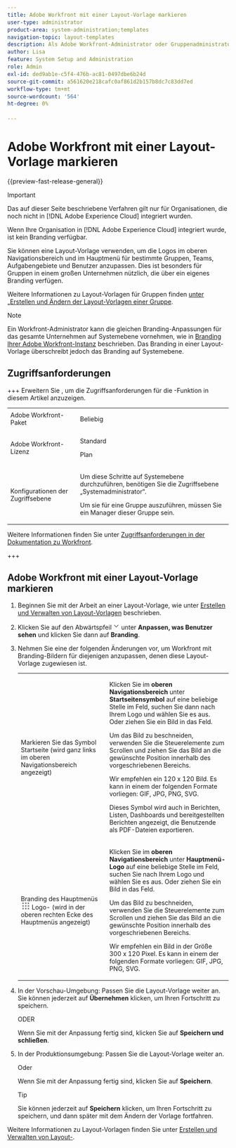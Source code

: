 ```yaml
---
title: Adobe Workfront mit einer Layout-Vorlage markieren
user-type: administrator
product-area: system-administration;templates
navigation-topic: layout-templates
description: Als Adobe Workfront-Administrator oder Gruppenadministrator können Sie eine Layout-Vorlage verwenden, um die Logos im oberen Navigationsbereich und im Hauptmenü für bestimmte Gruppen, Teams, Aufgabengebiete und Benutzende anzupassen. Dies ist besonders für Gruppen in einem großen Unternehmen nützlich, die über ein eigenes Branding verfügen.
author: Lisa
feature: System Setup and Administration
role: Admin
exl-id: ded9ab1e-c5f4-476b-ac81-0497dbe6b24d
source-git-commit: a561620e218cafc0af861d2b157b8dc7c83dd7ed
workflow-type: tm+mt
source-wordcount: '564'
ht-degree: 0%

---
```


# Adobe Workfront mit einer Layout-Vorlage markieren

<!--Audited: 09/2024-->

{{preview-fast-release-general}}

>[!IMPORTANT]
>
>Das auf dieser Seite beschriebene Verfahren gilt nur für Organisationen, die noch nicht in [!DNL Adobe Experience Cloud] integriert wurden.
>
> Wenn Ihre Organisation in [!DNL Adobe Experience Cloud] integriert wurde, ist kein Branding verfügbar.

Sie können eine Layout-Vorlage verwenden, um die Logos im oberen Navigationsbereich und im Hauptmenü für bestimmte Gruppen, Teams, Aufgabengebiete und Benutzer anzupassen. Dies ist besonders für Gruppen in einem großen Unternehmen nützlich, die über ein eigenes Branding verfügen.

Weitere Informationen zu Layout-Vorlagen für Gruppen finden [&#x200B; unter „Erstellen und Ändern der Layout-Vorlagen einer Gruppe](../../../administration-and-setup/manage-groups/work-with-group-objects/create-and-modify-a-groups-layout-templates.md).

>[!NOTE]
>
>Ein Workfront-Administrator kann die gleichen Branding-Anpassungen für das gesamte Unternehmen auf Systemebene vornehmen, wie in [Branding Ihrer Adobe Workfront-Instanz](../../../administration-and-setup/customize-workfront/brand-workfront/brand-your-workfront-instance.md) beschrieben. Das Branding in einer Layout-Vorlage überschreibt jedoch das Branding auf Systemebene.

<!-- Maybe add a section about deleting these 2 settings to revert to default branding? -->

## Zugriffsanforderungen

+++ Erweitern Sie , um die Zugriffsanforderungen für die -Funktion in diesem Artikel anzuzeigen.

<table style="table-layout:auto"> 
 <col> 
 <col> 
 <tbody> 
  <tr> 
   <td>Adobe Workfront-Paket</td> 
   <td><p>Beliebig</p></td> 
  </tr> 
  <tr> 
   <td>Adobe Workfront-Lizenz</td> 
   <td><p>Standard</p>
       <p>Plan</p></td>
  </tr> 
  </tr> 
  <tr> 
   <td>Konfigurationen der Zugriffsebene</td> 
   <td> <p>Um diese Schritte auf Systemebene durchzuführen, benötigen Sie die Zugriffsebene „Systemadministrator“.</p>
        <p>Um sie für eine Gruppe auszuführen, müssen Sie ein Manager dieser Gruppe sein.</p> </td> 
  </tr> 
 </tbody> 
</table>

Weitere Informationen finden Sie unter [Zugriffsanforderungen in der Dokumentation zu Workfront](/help/quicksilver/administration-and-setup/add-users/access-levels-and-object-permissions/access-level-requirements-in-documentation.md).

+++

## Adobe Workfront mit einer Layout-Vorlage markieren

1. Beginnen Sie mit der Arbeit an einer Layout-Vorlage, wie unter [Erstellen und Verwalten von Layout-Vorlagen](../../../administration-and-setup/customize-workfront/use-layout-templates/create-and-manage-layout-templates.md) beschrieben.
1. Klicken Sie auf den Abwärtspfeil ![Abwärtspfeil](assets/dropdown-arrow.png) unter **Anpassen, was Benutzer sehen** und klicken Sie dann auf **Branding**.
1. Nehmen Sie eine der folgenden Änderungen vor, um Workfront mit Branding-Bildern für diejenigen anzupassen, denen diese Layout-Vorlage zugewiesen ist.

   <table style="table-layout:auto"> 
    <col> 
    <col> 
    <tbody> 
     <tr> 
      <td role="rowheader"> <p>Markieren Sie das Symbol Startseite <span style="font-weight: normal;">(wird ganz links im oberen Navigationsbereich angezeigt)</span></p> </td> 
      <td> <p>Klicken Sie im <strong>oberen Navigationsbereich</strong> unter <strong>Startseitensymbol</strong> auf eine beliebige Stelle im Feld, suchen Sie dann nach Ihrem Logo und wählen Sie es aus. Oder ziehen Sie ein Bild in das Feld.</p> <p>Um das Bild zu beschneiden, verwenden Sie die Steuerelemente zum Scrollen und ziehen Sie das Bild an die gewünschte Position innerhalb des vorgeschriebenen Bereichs.</p> <p>Wir empfehlen ein 120 x 120 Bild. Es kann in einem der folgenden Formate vorliegen: GIF, JPG, PNG, SVG.</p> <p>Dieses Symbol wird auch in Berichten, Listen, Dashboards und bereitgestellten Berichten angezeigt, die Benutzende als PDF-Dateien exportieren.</p> </td> 
     </tr> 
     <tr> 
      <td role="rowheader"> <p>Branding des Hauptmenüs <img src="assets/main-menu-icon.png"> Logo-<span style="font-weight: normal;"> (wird in der oberen rechten Ecke des Hauptmenüs angezeigt)</span></p> </td> 
      <td> <p> <p> <p>Klicken Sie im <strong>oberen Navigationsbereich</strong> unter <strong>Hauptmenü-Logo</strong> auf eine beliebige Stelle im Feld, suchen Sie nach Ihrem Logo und wählen Sie es aus. Oder ziehen Sie ein Bild in das Feld.</p> <p>Um das Bild zu beschneiden, verwenden Sie die Steuerelemente zum Scrollen und ziehen Sie das Bild an die gewünschte Position innerhalb des vorgeschriebenen Bereichs.</p> <p>Wir empfehlen ein Bild in der Größe 300 x 120 Pixel. Es kann in einem der folgenden Formate vorliegen: GIF, JPG, PNG, SVG.</p> </p> </p> </td> 
     </tr> 
    </tbody> 
   </table>

1. <span class="preview">In der Vorschau-Umgebung: Passen Sie die Layout-Vorlage weiter an. Sie können jederzeit auf **Übernehmen** klicken, um Ihren Fortschritt zu speichern.</span>

   <span class="preview">ODER</span>

   <span class="preview">Wenn Sie mit der Anpassung fertig sind, klicken Sie auf **Speichern und schließen**.</span>

1. In der Produktionsumgebung: Passen Sie die Layout-Vorlage weiter an.

   Oder

   Wenn Sie mit der Anpassung fertig sind, klicken Sie auf **Speichern**.

   >[!TIP]
   >
   >Sie können jederzeit auf **Speichern** klicken, um Ihren Fortschritt zu speichern, und dann später mit dem Ändern der Vorlage fortfahren.

Weitere Informationen zu Layout-Vorlagen finden Sie unter [Erstellen und Verwalten von Layout-](../../../administration-and-setup/customize-workfront/use-layout-templates/create-and-manage-layout-templates.md).
